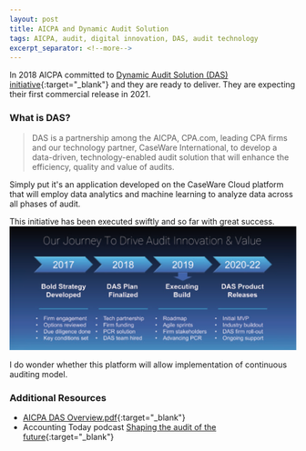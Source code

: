 ```yaml
---
layout: post
title: AICPA and Dynamic Audit Solution
tags: AICPA, audit, digital innovation, DAS, audit technology
excerpt_separator: <!--more-->
---
```


In 2018 AICPA committed to [Dynamic Audit Solution (DAS) initiative](https://www.aicpa.org/press/pressreleases/2018/aicpa-leading-cpa-firms-commit-to-dynamic-audit-solution-initiative.html?cid=referral:article:AICPAInsightsDASblog:pressrelease:aicpa&utm_medium=referral&utm_source=article&utm_campaign=AICPAInsightsDASblog&utm_content=pressrelease){:target="_blank"} and they are ready to deliver. They are expecting their first commercial release in 2021.
<!--more-->
### <i class="fa fa-wind"></i> What is DAS?
> DAS is a partnership among the AICPA, CPA.com, leading CPA firms and our technology partner, CaseWare International, to develop a data-driven, technology-enabled audit solution that will enhance the efficiency, quality and value of audits.

Simply put it's an application developed on the CaseWare Cloud platform that will employ data analytics and machine learning to analyze data across all phases of audit. 

This initiative has been executed swiftly and so far with great success.
![AICPA DAS Timeline](/assets/img/aicpa_das_timeline.png)

I do wonder whether this platform will allow implementation of continuous auditing model.

### <i class="fa fa-wind"></i> Additional Resources
* [AICPA DAS Overview.pdf](/assets/files/dynamic-audit-solution-overview-cpacom.pdf){:target="_blank"}
* Accounting Today podcast [Shaping the audit of the future](https://www.accountingtoday.com/podcast/shaping-the-audit-of-the-future){:target="_blank"}